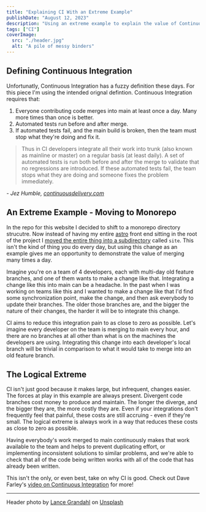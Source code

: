 ```yaml
---
title: "Explaining CI With an Extreme Example"
publishDate: "August 12, 2023"
description: "Using an extreme example to explain the value of Continuous Integration."
tags: ["CI"]
coverImage:
  src: "./header.jpg"
  alt: "A pile of messy binders"
---
```


## Defining Continuous Integration

Unfortunatly, Continuous Integration has a fuzzy definition these days. For this piece I'm using the intended orignal defintion. Continuous Integration requires that:

1. Everyone contributing code merges into main at least once a day. Many more times than once is better.
1. Automated tests run before and after merge.
1. If automated tests fail, and the main build is broken, then the team must stop what they're doing and fix it.

> Thus in CI developers integrate all their work into trunk (also known as mainline or master) on a regular basis (at least daily). A set of automated tests is run both before and after the merge to validate that no regressions are introduced. If these automated tests fail, the team stops what they are doing and someone fixes the problem immediately.

_- Jez Humble, [continuousdelivery.com](https://continuousdelivery.com/foundations/continuous-integration/)_

## An Extreme Example - Moving to Monorepo

In the repo for this website I decided to shift to a monorepo directory strucutre. Now instead of having my entire [astro](https://astro.build/) front end sitting in the root of the project I [moved the entire thing into a subdirectory](https://github.com/spruce-bruce/aaronbruce.com/pull/21) called `site`. This isn't the kind of thing you do every day, but using this change as an example gives me an opportunity to demonstrate the value of merging many times a day.

Imagine you're on a team of 4 developers, each with multi-day old feature branches, and one of them wants to make a change like that. Integrating a change like this into main can be a headache. In the past when I was working on teams like this and I wanted to make a change like that I'd find some synchronization point, make the change, and then ask everybody to update their branches. The older those branches are, and the bigger the nature of their changes, the harder it will be to integrate this change.

CI aims to reduce this integration pain to as close to zero as possible. Let's imagine every developer on the team is merging to main every hour, and there are no branches at all other than what is on the machines the developers are using. Integrating this change into each developer's local branch will be trivial in comparison to what it would take to merge into an old feature branch.

## The Logical Extreme

CI isn't just good because it makes large, but infrequent, changes easier. The forces at play in this example are always present. Divergent code branches cost money to produce and maintain. The longer the diverge, and the bigger they are, the more costly they are. Even if your integrations don't frequently feel that painful, these costs are still accruing - even if they're small. The logical extreme is always work in a way that reduces these costs as close to zero as possible.

Having everybody's work merged to main continuously makes that work available to the team and helps to prevent duplicating effort, or implementing inconsistent solutions to similar problems, and we're able to check that all of the code being written works with all of the code that has already been written.

This isn't the only, or even best, take on why CI is good. Check out Dave Farley's [video on Continuous Integration](https://www.youtube.com/watch?v=lXQEi1O5IOI&ab_channel=ContinuousDelivery) for more!

___

Header photo by <a href="https://unsplash.com/@lg17?utm_source=unsplash&utm_medium=referral&utm_content=creditCopyText">Lance Grandahl</a> on <a href="https://unsplash.com/photos/nShLC-WruxQ?utm_source=unsplash&utm_medium=referral&utm_content=creditCopyText">Unsplash</a>
  